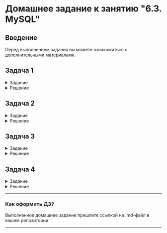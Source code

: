 # Домашнее задание к занятию "6.3. MySQL"

## Введение

Перед выполнением задания вы можете ознакомиться с 
[дополнительными материалами](https://github.com/netology-code/virt-homeworks/tree/master/additional/README.md).

## Задача 1

<details>
   <summary>Задание</summary>

Используя docker поднимите инстанс MySQL (версию 8). Данные БД сохраните в volume.

Изучите [бэкап БД](https://github.com/netology-code/virt-homeworks/tree/master/06-db-03-mysql/test_data) и 
восстановитесь из него.

Перейдите в управляющую консоль `mysql` внутри контейнера.

Используя команду `\h` получите список управляющих команд.

Найдите команду для выдачи статуса БД и **приведите в ответе** из ее вывода версию сервера БД.

Подключитесь к восстановленной БД и получите список таблиц из этой БД.

**Приведите в ответе** количество записей с `price` > 300.

В следующих заданиях мы будем продолжать работу с данным контейнером.

</details>

<details>
<summary>Решение</summary>  

Используя docker поднимите инстанс MySQL (версию 8). Данные БД сохраните в volume.

```shell
root@deb10-test50:~# docker run \
>   --rm -d \
>   --name mysql_01 \
>   -p 3306:3306 \
>   -e MYSQL_DATABASE=test_db \
>   -e MYSQL_ROOT_PASSWORD=netology \
>   -v $PWD/mysql/data_vol:/var/lib/mysql \
>   -v $PWD/mysql/config_vol:/etc/mysql/conf.d \
>   -v $PWD/mysql/backup_vol:/media/mysql/backup \
>   mysql:8.0
01ae15ec1ff336df5aa9cbfd49a9515eb1fa0dfd89cb3ed94e759d0e68ee115f
root@deb10-test50:~#
```

Изучите [бэкап БД](https://github.com/netology-code/virt-homeworks/tree/master/06-db-03-mysql/test_data) и 
восстановитесь из него.

```shell
root@deb10-test50:~# wget -q  https://raw.githubusercontent.com/netology-code/virt-homeworks/master/06-db-03-mysql/test_data/test_dump.sql                                                                                                   
root@deb10-test50:~# docker cp test_dump.sql mysql_01:/media/mysql/backup/test_dump.sql
root@deb10-test50:~# docker exec -it mysql_01 bash
```
```shell
root@01ae15ec1ff3:/# mysql -u root -p test_db < /media/mysql/backup/test_dump.sql
Enter password:
root@01ae15ec1ff3:/#
```

Перейдите в управляющую консоль `mysql` внутри контейнера.

```shell
root@01ae15ec1ff3:/# mysql -u root -p
Enter password:
Welcome to the MySQL monitor.  Commands end with ; or \g.
Your MySQL connection id is 9
Server version: 8.0.29 MySQL Community Server - GPL

Copyright (c) 2000, 2022, Oracle and/or its affiliates.

Oracle is a registered trademark of Oracle Corporation and/or its
affiliates. Other names may be trademarks of their respective
owners.

Type 'help;' or '\h' for help. Type '\c' to clear the current input statement.

mysql>
```

Используя команду `\h` получите список управляющих команд.

```shell
mysql> \h

For information about MySQL products and services, visit:
   http://www.mysql.com/
For developer information, including the MySQL Reference Manual, visit:
   http://dev.mysql.com/
To buy MySQL Enterprise support, training, or other products, visit:
   https://shop.mysql.com/

List of all MySQL commands:
Note that all text commands must be first on line and end with ';'
?         (\?) Synonym for `help'.
clear     (\c) Clear the current input statement.
connect   (\r) Reconnect to the server. Optional arguments are db and host.
delimiter (\d) Set statement delimiter.
edit      (\e) Edit command with $EDITOR.
ego       (\G) Send command to mysql server, display result vertically.
exit      (\q) Exit mysql. Same as quit.
go        (\g) Send command to mysql server.
help      (\h) Display this help.
nopager   (\n) Disable pager, print to stdout.
notee     (\t) Don't write into outfile.
pager     (\P) Set PAGER [to_pager]. Print the query results via PAGER.
print     (\p) Print current command.
prompt    (\R) Change your mysql prompt.
quit      (\q) Quit mysql.
rehash    (\#) Rebuild completion hash.
source    (\.) Execute an SQL script file. Takes a file name as an argument.
status    (\s) Get status information from the server.
system    (\!) Execute a system shell command.
tee       (\T) Set outfile [to_outfile]. Append everything into given outfile.
use       (\u) Use another database. Takes database name as argument.
charset   (\C) Switch to another charset. Might be needed for processing binlog with multi-byte charsets.
warnings  (\W) Show warnings after every statement.
nowarning (\w) Don't show warnings after every statement.
resetconnection(\x) Clean session context.
query_attributes Sets string parameters (name1 value1 name2 value2 ...) for the next query to pick up.
ssl_session_data_print Serializes the current SSL session data to stdout or file

For server side help, type 'help contents'
```

Найдите команду для выдачи статуса БД и **приведите в ответе** из ее вывода версию сервера БД.

```shell
mysql> \s
--------------
mysql  Ver 8.0.29 for Linux on x86_64 (MySQL Community Server - GPL)

Connection id:          11
Current database:       test_db
Current user:           root@localhost
SSL:                    Not in use
Current pager:          stdout
Using outfile:          ''
Using delimiter:        ;
Server version:         8.0.29 MySQL Community Server - GPL
Protocol version:       10
Connection:             Localhost via UNIX socket
Server characterset:    utf8mb4
Db     characterset:    utf8mb4
Client characterset:    latin1
Conn.  characterset:    latin1
UNIX socket:            /var/run/mysqld/mysqld.sock
Binary data as:         Hexadecimal
Uptime:                 10 min 4 sec

Threads: 2  Questions: 54  Slow queries: 0  Opens: 168  Flush tables: 3  Open tables: 86  Queries per second avg: 0.089
--------------
```

Подключитесь к восстановленной БД и получите список таблиц из этой БД.

```shell
mysql> show tables;
+-------------------+
| Tables_in_test_db |
+-------------------+
| orders            |
+-------------------+
1 row in set (0.00 sec)

```

**Приведите в ответе** количество записей с `price` > 300.

```shell
mysql> select count(*) from orders where price >300;
+----------+
| count(*) |
+----------+
|        1 |
+----------+
1 row in set (0.01 sec)
```

</details>

## Задача 2

<details>
   <summary>Задание</summary>

Создайте пользователя test в БД c паролем test-pass, используя:
- плагин авторизации mysql_native_password
- срок истечения пароля - 180 дней 
- количество попыток авторизации - 3 
- максимальное количество запросов в час - 100
- аттрибуты пользователя:
    - Фамилия "Pretty"
    - Имя "James"

Предоставьте привелегии пользователю `test` на операции SELECT базы `test_db`.
    
Используя таблицу INFORMATION_SCHEMA.USER_ATTRIBUTES получите данные по пользователю `test` и 
**приведите в ответе к задаче**.

</details>

<details>
<summary>Решение</summary>  

Создайте пользователя `test` в БД с заданными параметрами

```shell
mysql> CREATE USER 'test'@'localhost'
    ->   IDENTIFIED WITH mysql_native_password BY 'test-pass'
    ->   WITH MAX_CONNECTIONS_PER_HOUR 100
    ->   PASSWORD EXPIRE INTERVAL 180 DAY
    ->   FAILED_LOGIN_ATTEMPTS 3 PASSWORD_LOCK_TIME 3
    ->   ATTRIBUTE '{"first_name":"James", "last_name":"Pretty"}';
Query OK, 0 rows affected (0.00 sec)
```

Предоставьте привелегии пользователю `test` на операции SELECT базы `test_db`.

```shell
mysql> GRANT SELECT ON test_db.* TO test@localhost;
Query OK, 0 rows affected (0.00 sec)
```

Используя таблицу INFORMATION_SCHEMA.USER_ATTRIBUTES получите данные по пользователю `test` и 

```shell
mysql> SELECT * FROM INFORMATION_SCHEMA.USER_ATTRIBUTES WHERE USER = 'test';
+------+-----------+------------------------------------------------+
| USER | HOST      | ATTRIBUTE                                      |
+------+-----------+------------------------------------------------+
| test | localhost | {"last_name": "Pretty", "first_name": "James"} |
+------+-----------+------------------------------------------------+
1 row in set (0.00 sec)
```

</details>

## Задача 3

<details>
   <summary>Задание</summary>

Установите профилирование `SET profiling = 1`.
Изучите вывод профилирования команд `SHOW PROFILES;`.

Исследуйте, какой `engine` используется в таблице БД `test_db` и **приведите в ответе**.

Измените `engine` и **приведите время выполнения и запрос на изменения из профайлера в ответе**:
- на `MyISAM`
- на `InnoDB`

</details>

<details>
<summary>Решение</summary>  

Установите профилирование `SET profiling = 1`.

```shell
mysql> SET profiling = 1;
Query OK, 0 rows affected, 1 warning (0.00 sec)
```

Изучите вывод профилирования команд `SHOW PROFILES;`.

```shell
mysql> SHOW PROFILES;
Empty set, 1 warning (0.00 sec)
```

Исследуйте, какой `engine` используется в таблице БД `test_db` и **приведите в ответе**.

```shell
mysql> SELECT TABLE_SCHEMA,TABLE_NAME,ENGINE FROM information_schema.TABLES WHERE TABLE_SCHEMA = 'test_db';
+--------------+------------+--------+
| TABLE_SCHEMA | TABLE_NAME | ENGINE |
+--------------+------------+--------+
| test_db      | orders     | InnoDB |
1 row in set (0.01 sec)
```

Измените `engine` и **приведите время выполнения и запрос на изменения из профайлера в ответе**:
- на `MyISAM`

```shell
mysql> ALTER TABLE orders ENGINE = MyISAM;
Query OK, 5 rows affected (0.03 sec)
Records: 5  Duplicates: 0  Warnings: 0
```

- на `InnoDB`

```shell
mysql> ALTER TABLE orders ENGINE = InnoDB;
Query OK, 5 rows affected (0.04 sec)
Records: 5  Duplicates: 0  Warnings: 0
```

Длительность выполнения с большей точностью отражена в выводе запроса `SHOW PROFILES;`

```shell
mysql> SHOW PROFILES;
+----------+------------+------------------------------------------------------------------------------------------------------+
| Query_ID | Duration   | Query                                                                                                |
+----------+------------+------------------------------------------------------------------------------------------------------+
|        1 | 0.00143800 | SELECT TABLE_SCHEMA,TABLE_NAME,ENGINE FROM information_schema.TABLES WHERE TABLE_SCHEMA = 'test_db'  |
|        2 | 0.03352875 | ALTER TABLE orders ENGINE = MyISAM                                                                   |
|        3 | 0.03602775 | ALTER TABLE orders ENGINE = InnoDB                                                                   |
+----------+------------+------------------------------------------------------------------------------------------------------+
3 rows in set, 1 warning (0.00 sec)
```

</details>

## Задача 4 

<details>
   <summary>Задание</summary>

Изучите файл `my.cnf` в директории /etc/mysql.

Измените его согласно ТЗ (движок InnoDB):
- Скорость IO важнее сохранности данных
- Нужна компрессия таблиц для экономии места на диске
- Размер буффера с незакомиченными транзакциями 1 Мб
- Буффер кеширования 30% от ОЗУ
- Размер файла логов операций 100 Мб

Приведите в ответе измененный файл `my.cnf`.

</details>

<details>
<summary>Решение</summary>  

Определим объём ОЗУ доступного из контейнера 

```shell
root@01ae15ec1ff3:/# cat /proc/meminfo | grep MemTotal
MemTotal:        1926820 kB
```

Файл `/etc/mysql/my.cnf` с изменениями

```shell
root@01ae15ec1ff3:/# cat /etc/mysql/my.cnf
# Copyright (c) 2017, Oracle and/or its affiliates. All rights reserved.
#
# This program is free software; you can redistribute it and/or modify
# it under the terms of the GNU General Public License as published by
# the Free Software Foundation; version 2 of the License.
#
# This program is distributed in the hope that it will be useful,
# but WITHOUT ANY WARRANTY; without even the implied warranty of
# MERCHANTABILITY or FITNESS FOR A PARTICULAR PURPOSE.  See the
# GNU General Public License for more details.
#
# You should have received a copy of the GNU General Public License
# along with this program; if not, write to the Free Software
# Foundation, Inc., 51 Franklin St, Fifth Floor, Boston, MA  02110-1301 USA

#
# The MySQL  Server configuration file.
#
# For explanations see
# http://dev.mysql.com/doc/mysql/en/server-system-variables.html

[mysqld]
pid-file        = /var/run/mysqld/mysqld.pid
socket          = /var/run/mysqld/mysqld.sock
datadir         = /var/lib/mysql
secure-file-priv= NULL

# Custom config should go here
!includedir /etc/mysql/conf.d/

#Max IO Speed (Скорость IO важнее сохранности данных)
innodb_flush_log_at_trx_commit = 0 

#Set compression (Нужна компрессия таблиц для экономии места на диске)
# Использовать для хранения формат файла с сжатием (Barracuda)
innodb_file_format=Barracuda
# (Дополнительно) Хранить каждую таблицу для InnoDB в отдельном файле
innodb_file_per_table=1;

#Set buffer (Размер буфера с незакомиченными транзакциями 1 Мб)
innodb_log_buffer_size	= 1M

#Set buffer_pool size (Буффер кеширования 30% от ОЗУ (30% от 2ГБ = 682MБ))
innodb_buffer_pool_size = 682M

#Set log size (Размер файла логов операций 100 Мб)
max_binlog_size	= 100M

```

</details>

---

### Как оформить ДЗ?

Выполненное домашнее задание пришлите ссылкой на .md-файл в вашем репозитории.

---
